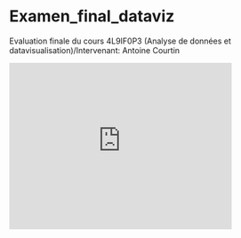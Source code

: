 # Examen_final_dataviz
Evaluation finale du cours 4L9IF0P3 (Analyse de données et datavisualisation)/Intervenant: Antoine Courtin


<iframe src="https://data.opendatasoft.com/explore/embed/dataset/accidents-corporels-de-la-circulation-millesime@public/table/?disjunctive.com_name&disjunctive.dep_code&disjunctive.dep_name&disjunctive.epci_code&disjunctive.epci_name&disjunctive.reg_code&disjunctive.reg_name&disjunctive.com_code&static=false&datasetcard=false" width="400" height="300" frameborder="0"></iframe>
